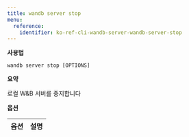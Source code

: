 ```yaml
---
title: wandb server stop
menu:
  reference:
    identifier: ko-ref-cli-wandb-server-wandb-server-stop
---
```


**사용법**

`wandb server stop [OPTIONS]`

**요약**

로컬 W&B 서버를 중지합니다


**옵션**

| **옵션** | **설명** |
| :--- | :--- |